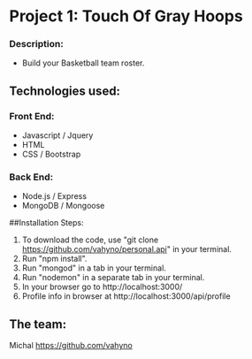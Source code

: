 # Project 1: Touch Of Gray Hoops

### Description:
* Build your Basketball team roster.

## Technologies used:
### Front End:
* Javascript / Jquery
* HTML
* CSS / Bootstrap
### Back End:
* Node.js / Express
* MongoDB / Mongoose

##Installation Steps:
1. To download the code, use "git clone https://github.com/vahyno/personal.api" in your terminal.
2. Run "npm install".
3. Run "mongod" in a tab in your terminal.
4. Run "nodemon" in a separate tab in your terminal.
5. In your browser go to http://localhost:3000/
6. Profile info in browser at http://localhost:3000/api/profile

## The team:
  Michal https://github.com/vahyno
